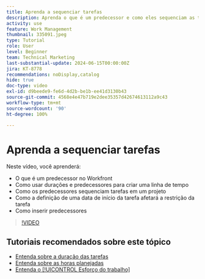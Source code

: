 ```yaml
---
title: Aprenda a sequenciar tarefas
description: Aprenda o que é um predecessor e como eles sequenciam as tarefas em um projeto. Em seguida, aprenda a usar durações e predecessores para criar uma linha do tempo.
activity: use
feature: Work Management
thumbnail: 335091.jpeg
type: Tutorial
role: User
level: Beginner
team: Technical Marketing
last-substantial-update: 2024-06-15T00:00:00Z
jira: KT-8778
recommendations: noDisplay,catalog
hide: true
doc-type: video
exl-id: d9beede9-fe6d-4d2b-be1b-ee41d3130b43
source-git-commit: 4568e4e47b719e2dee35357d42674613112a9c43
workflow-type: tm+mt
source-wordcount: '90'
ht-degree: 100%

---
```


# Aprenda a sequenciar tarefas

Neste vídeo, você aprenderá:

* O que é um predecessor no Workfront
* Como usar durações e predecessores para criar uma linha de tempo
* Como os predecessores sequenciam tarefas em um projeto
* Como a definição de uma data de início da tarefa afetará a restrição da tarefa
* Como inserir predecessores

>[!VIDEO](https://video.tv.adobe.com/v/335091/?quality=12&learn=on&enablevpops)

<!--
Learn more urls
There's a lot more you can learn about predecessors, such as dependency type and lag. [!DNL Workfront] recommends getting the basics down first, then pulling those other features into your project planning. If you're curious, here are some articles about additional functionality.
Overview of task predecessors
Create predecessor relationships by chaining tasks
Creating a predecessor relationship on the task list
Overview of lag types
Overview of task dependency types
-->

## Tutoriais recomendados sobre este tópico

* [Entenda sobre a duração das tarefas](/help/manage-work/tasks/understand-task-durations.md)
* [Entenda sobre as horas planejadas](/help/manage-work/tasks/understand-planned-hours.md)
* [Entenda o [!UICONTROL Esforço do trabalho]](/help/manage-work/tasks/understand-work-effort.md)

